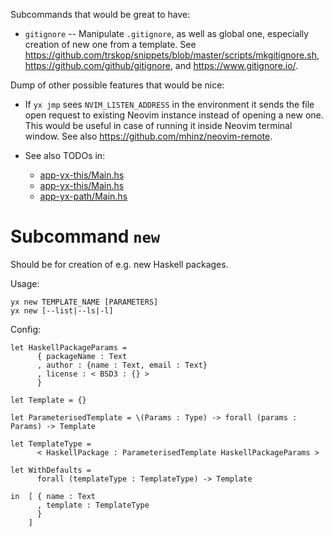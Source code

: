 Subcommands that would be great to have:

- `gitignore` -- Manipulate `.gitignore`, as well as global one, especially
  creation of new one from a template.  See
  <https://github.com/trskop/snippets/blob/master/scripts/mkgitignore.sh>,
  <https://github.com/github/gitignore>, and <https://www.gitignore.io/>.

Dump of other possible features that would be nice:

- If `yx jmp` sees `NVIM_LISTEN_ADDRESS` in the environment it sends the file
  open request to existing Neovim instance instead of opening a new one.  This
  would be useful in case of running it inside Neovim terminal window.  See
  also <https://github.com/mhinz/neovim-remote>.

- See also TODOs in:

  - [app-yx-this/Main.hs](./app-yx-env/Main.hs)
  - [app-yx-this/Main.hs](./app-yx-this/Main.hs)
  - [app-yx-path/Main.hs](./app-yx-path/Main.hs)

# Subcommand `new`

Should be for creation of e.g. new Haskell packages.

Usage:

```
yx new TEMPLATE_NAME [PARAMETERS]
yx new [--list|--ls|-l]
```

Config:

```
let HaskellPackageParams =
      { packageName : Text
      , author : {name : Text, email : Text}
      , license : < BSD3 : {} >
      }

let Template = {}

let ParameterisedTemplate = \(Params : Type) -> forall (params : Params) -> Template

let TemplateType =
      < HaskellPackage : ParameterisedTemplate HaskellPackageParams >

let WithDefaults =
      forall (templateType : TemplateType) -> Template

in  [ { name : Text
      , template : TemplateType
      }
    ]
```
